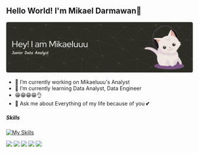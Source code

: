 ## Hello World! I'm Mikael Darmawan👋

![Mikaeluuu](img/github-header-banner.png)

<!--
**mikaeluuu/mikaeluuu** is a ✨ _special_ ✨ repository because its `README.md` (this file) appears on your GitHub profile.

Here are some ideas to get you started:

- 🔭 I’m currently working on ...
- 🌱 I’m currently learning ...
- 👯 I’m looking to collaborate on ...
- 🤔 I’m looking for help with ...
- 💬 Ask me about ...
- 📫 How to reach me: ...
- 😄 Pronouns: ...
- ⚡ Fun fact: ...
-->

- 🔭 I’m currently working on Mikaeluuu's Analyst
- 🌱 I’m currently learning Data Analyst, Data Engineer
- 😁😁😁😁👌
- 💬 Ask me about Everything of my life because of you 💕

##### Skills

[![My Skills](https://skillicons.dev/icons?i=html,css,javascript,golang,laravel,python&perline=6)](https://skillicons.dev)

<img src="https://img.shields.io/badge/Figma-F24E1E?style=for-the-badge&logo=figma&logoColor=white" /> <img src="https://img.shields.io/badge/Microsoft_Excel-217346?style=for-the-badge&logo=microsoft-excel&logoColor=white" /> <img src="https://img.shields.io/badge/PowerBI-F2C811?style=for-the-badge&logo=Power%20BI&logoColor=white" /> <img src="https://img.shields.io/badge/Microsoft_SQL_Server-CC2927?style=for-the-badge&logo=microsoft-sql-server&logoColor=white" /> <img src="https://img.shields.io/badge/MySQL-005C84?style=for-the-badge&logo=mysql&logoColor=white" />
